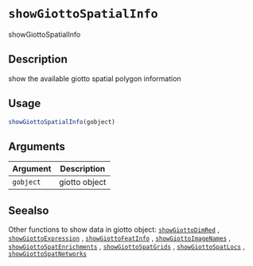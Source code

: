 # `showGiottoSpatialInfo`

showGiottoSpatialInfo


## Description

show the available giotto spatial polygon information


## Usage

```r
showGiottoSpatialInfo(gobject)
```


## Arguments

Argument      |Description
------------- |----------------
`gobject`     |     giotto object


## Seealso

Other functions to show data in giotto object:
 [`showGiottoDimRed`](#showgiottodimred) ,
 [`showGiottoExpression`](#showgiottoexpression) ,
 [`showGiottoFeatInfo`](#showgiottofeatinfo) ,
 [`showGiottoImageNames`](#showgiottoimagenames) ,
 [`showGiottoSpatEnrichments`](#showgiottospatenrichments) ,
 [`showGiottoSpatGrids`](#showgiottospatgrids) ,
 [`showGiottoSpatLocs`](#showgiottospatlocs) ,
 [`showGiottoSpatNetworks`](#showgiottospatnetworks)


